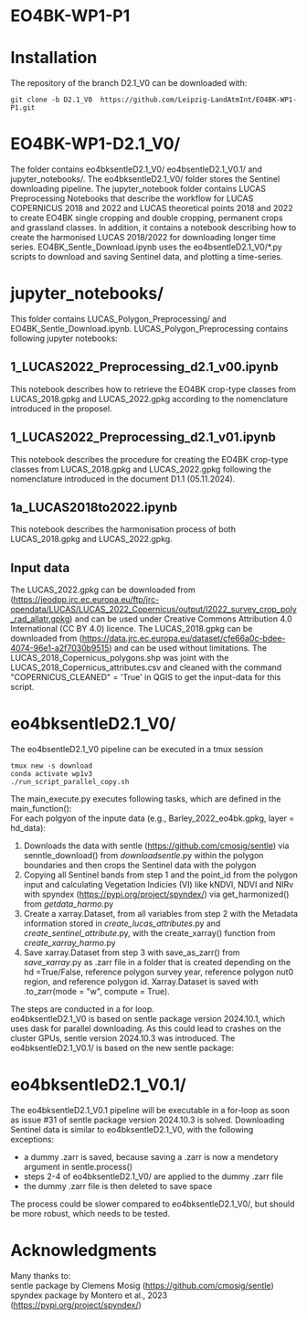 # EO4BK-WP1-P1
# Installation

The repository of the branch D2.1_V0 can be downloaded with:
```
git clone -b D2.1_V0  https://github.com/Leipzig-LandAtmInt/EO4BK-WP1-P1.git
```

# EO4BK-WP1-D2.1_V0/ 
The folder contains eo4bksentleD2.1_V0/ eo4bsentleD2.1_V0.1/ and jupyter_notebooks/. The eo4bksentleD2.1_V0/ folder stores the Sentinel downloading pipeline. The jupyter_notebook folder contains LUCAS Preprocessing Notebooks that describe the workflow for LUCAS COPERNICUS 2018 and 2022 and LUCAS theoretical points 2018 and 2022 to create EO4BK single cropping and double cropping, permanent crops and grassland classes. In addition, it contains a notebook describing how to create the harmonised LUCAS 2018/2022 for downloading longer time series. EO4BK_Sentle_Download.ipynb uses the eo4bsentleD2.1_V0/*.py scripts to download and saving Sentinel data, and plotting a time-series. 

# jupyter_notebooks/
This folder contains LUCAS_Polygon_Preprocessing/ and EO4BK_Sentle_Download.ipynb. LUCAS_Polygon_Preprocessing contains following jupyter notebooks:

## 1_LUCAS2022_Preprocessing_d2.1_v00.ipynb

This notebook describes how to retrieve the EO4BK crop-type classes from LUCAS_2018.gpkg and LUCAS_2022.gpkg according to the nomenclature introduced in the proposel. 

## 1_LUCAS2022_Preprocessing_d2.1_v01.ipynb

This notebook describes the procedure for creating the EO4BK crop-type classes from LUCAS_2018.gpkg and LUCAS_2022.gpkg following the nomenclature introduced in the document D1.1 (05.11.2024).

## 1a_LUCAS2018to2022.ipynb

This notebook describes the harmonisation process of both LUCAS_2018.gpkg and LUCAS_2022.gpkg. 

## Input data 

The LUCAS_2022.gpkg can be downloaded from (https://jeodpp.jrc.ec.europa.eu/ftp/jrc-opendata/LUCAS/LUCAS_2022_Copernicus/output/l2022_survey_crop_poly_rad_allatr.gpkg) and can be used under Creative Commons Attribution 4.0 International (CC BY 4.0) licence. 
The LUCAS_2018.gpkg can be downloaded from (https://data.jrc.ec.europa.eu/dataset/cfe66a0c-bdee-4074-96e1-a2f7030b9515) and can be used without limitations. The LUCAS_2018_Copernicus_polygons.shp was joint with the LUCAS_2018_Copernicus_attributes.csv and cleaned with the command "COPERNICUS_CLEANED" = 'True' in QGIS to get the input-data for this script. 

# eo4bksentleD2.1_V0/

The eo4bsentleD2.1_V0 pipeline can be executed in a tmux session 

```
tmux new -s download
conda activate wp1v3
./run_script_parallel_copy.sh
```
The main_execute.py executes following tasks, which are defined in the main_function(): \
For each polgyon of the inpute data  (e.g., Barley_2022_eo4bk.gpkg, layer = hd_data): 

1. Downloads the data with sentle (https://github.com/cmosig/sentle) via senntle_download() from _downloadsentle_.py within the polygon boundaries and then crops the Sentinel data with the polygon
2. Copying all Sentinel bands from step 1 and the point_id from the polygon input and calculating Vegetation Indicies (VI) like kNDVI, NDVI and NIRv with spyndex (https://pypi.org/project/spyndex/) via get_harmonized() from _getdata_harmo_.py
3. Create a xarray.Dataset, from all variables from step 2 with the Metadata information stored in _create_lucas_attributes_.py and _create_sentinel_attribute_.py, with the create_xarray() function from _create_xarray_harmo_.py
4. Save xarray.Dataset from step 3 with save_as_zarr() from _save_xarray_.py as .zarr file in a folder that is created depending on the hd =True/False, reference polygon survey year, reference polygon nut0 region, and reference polygon id. Xarray.Dataset is saved with .to_zarr(mode = "w", compute = True).

The steps are conducted in a for loop. \
eo4bksentleD2.1_V0 is based on sentle package version 2024.10.1, which uses dask for parallel downloading. As this could lead to crashes on the cluster GPUs, sentle version 2024.10.3 was introduced. The eo4bksentleD2.1_V0.1/ is based on the new sentle package:

# eo4bksentleD2.1_V0.1/

The eo4bksentleD2.1_V0.1 pipeline will be executable in a for-loop as soon as issue #31 of sentle package version 2024.10.3 is solved. 
Downloading Sentinel data is similar to eo4bksentleD2.1_V0, with the following exceptions:
- a dummy .zarr is saved, because saving a .zarr is now a mendetory argument in sentle.process()
- steps 2-4 of eo4bksentleD2.1_V0/ are applied to the dummy .zarr file
- the dummy .zarr file is then deleted to save space

The process could be slower compared to eo4bksentleD2.1_V0/, but should be more robust, which needs to be tested. 

# Acknowledgments
Many thanks to: \
sentle package by Clemens Mosig (https://github.com/cmosig/sentle) \
spyndex package by Montero et al., 2023 (https://pypi.org/project/spyndex/)